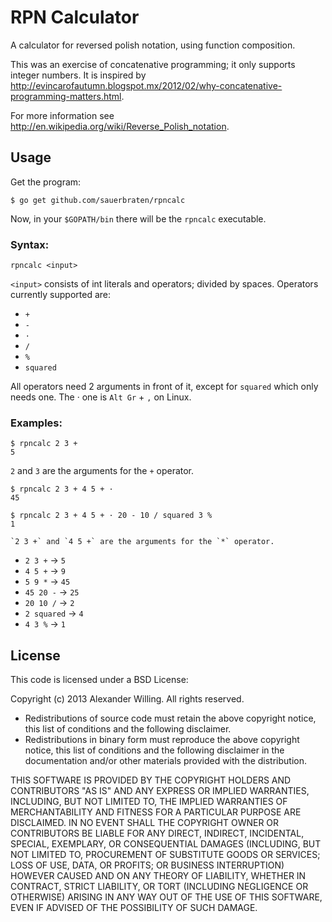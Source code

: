 # RPN Calculator

A calculator for reversed polish notation, using function composition.

This was an exercise of concatenative programming; it only supports integer numbers. It is inspired by http://evincarofautumn.blogspot.mx/2012/02/why-concatenative-programming-matters.html.

For more information see http://en.wikipedia.org/wiki/Reverse_Polish_notation.

## Usage

Get the program:

	$ go get github.com/sauerbraten/rpncalc

Now, in your `$GOPATH/bin` there will be the `rpncalc` executable.

### Syntax:

	rpncalc <input>

`<input>` consists of int literals and operators; divided by spaces. Operators currently supported are:

- `+`
- `-`
- `·`
- `/`
- `%`
- `squared`

All operators need 2 arguments in front of it, except for `squared` which only needs one. The · one is `Alt Gr` + `,` on Linux.

### Examples:

	$ rpncalc 2 3 +
	5
	
 `2` and `3` are the arguments for the `+` operator.

	$ rpncalc 2 3 + 4 5 + ·
	45

	$ rpncalc 2 3 + 4 5 + · 20 - 10 / squared 3 %
	1

	`2 3 +` and `4 5 +` are the arguments for the `*` operator.

- `2 3 +` → `5`
- `4 5 +` → `9`
- `5 9 *` → `45`
- `45 20 -` → `25`
- `20 10 /` → `2`
- `2 squared` → `4`
- `4 3 %` → `1`

## License

This code is licensed under a BSD License:

Copyright (c) 2013 Alexander Willing. All rights reserved.

- Redistributions of source code must retain the above copyright notice, this list of conditions and the following disclaimer.
- Redistributions in binary form must reproduce the above copyright notice, this list of conditions and the following disclaimer in the documentation and/or other materials provided with the distribution.

THIS SOFTWARE IS PROVIDED BY THE COPYRIGHT HOLDERS AND CONTRIBUTORS "AS IS" AND ANY EXPRESS OR IMPLIED WARRANTIES, INCLUDING, BUT NOT LIMITED TO, THE IMPLIED WARRANTIES OF MERCHANTABILITY AND FITNESS FOR A PARTICULAR PURPOSE ARE DISCLAIMED. IN NO EVENT SHALL THE COPYRIGHT OWNER OR CONTRIBUTORS BE LIABLE FOR ANY DIRECT, INDIRECT, INCIDENTAL, SPECIAL, EXEMPLARY, OR CONSEQUENTIAL DAMAGES (INCLUDING, BUT NOT LIMITED TO, PROCUREMENT OF SUBSTITUTE GOODS OR SERVICES; LOSS OF USE, DATA, OR PROFITS; OR BUSINESS INTERRUPTION) HOWEVER CAUSED AND ON ANY THEORY OF LIABILITY, WHETHER IN CONTRACT, STRICT LIABILITY, OR TORT (INCLUDING NEGLIGENCE OR OTHERWISE) ARISING IN ANY WAY OUT OF THE USE OF THIS SOFTWARE, EVEN IF ADVISED OF THE POSSIBILITY OF SUCH DAMAGE.
